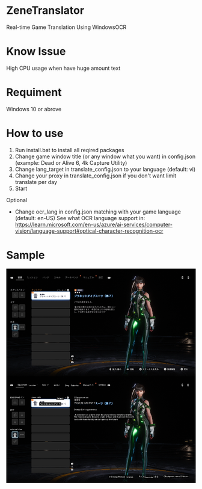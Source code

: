 # ZeneTranslator
Real-time Game Translation Using WindowsOCR
# Know Issue 
High CPU usage when have huge amount text
# Requiment
Windows 10 or abrove
# How to use
1. Run install.bat to install all reqired packages
2. Change game window title (or any window what you want) in config.json (example: Dead or Alive 6, 4k Capture Utility)
3. Change lang_target in translate_config.json to your language (default: vi)
4. Change your proxy in translate_config.json if you don't want limit translate per day
5. Start

Optional
- Change ocr_lang in config.json matching with your game language (default: en-US)
See what OCR language support in: https://learn.microsoft.com/en-us/azure/ai-services/computer-vision/language-support#optical-character-recognition-ocr

# Sample
<img src="https://github.com/zeneisis/ZeneTranslator/blob/main/sample0.png">
